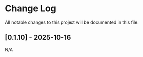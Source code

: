 # Change Log

All notable changes to this project will be documented in this file.

## [0.1.10] - 2025-10-16

N/A
